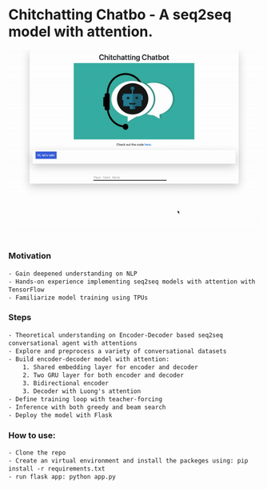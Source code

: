# Chitchatting Chatbo - A seq2seq model with attention.

![](static/demo_gif.gif)
### Motivation
	- Gain deepened understanding on NLP
	- Hands-on experience implementing seq2seq models with attention with TensorFlow
	- Familiarize model training using TPUs

### Steps
	- Theoretical understanding on Encoder-Decoder based seq2seq conversational agent with attentions
	- Explore and preprocess a variety of conversational datasets
	- Build encoder-decoder model with attention:
		1. Shared embedding layer for encoder and decoder
		2. Two GRU layer for both encoder and decoder
		3. Bidirectional encoder
		3. Decoder with Luong's attention
	- Define training loop with teacher-forcing
	- Inference with both greedy and beam search
	- Deploy the model with Flask

### How to use:
	- Clone the repo
	- Create an virtual environment and install the packeges using: pip install -r requirements.txt
	- run flask app: python app.py

